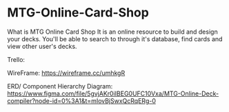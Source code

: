 # MTG-Online-Card-Shop

What is MTG Online Card Shop
It is an online resource to build and design your decks. You'll be able to search to through it's database, find cards and view other user's decks.

Trello:

WireFrame:
https://wireframe.cc/umhkgR

ERD/ Component Hierarchy Diagram:
https://www.figma.com/file/5gvjAKr0iIBEG0UFC10Vxa/MTG-Online-Deck-compiler?node-id=0%3A1&t=mIovBjSwxQcRqERg-0
